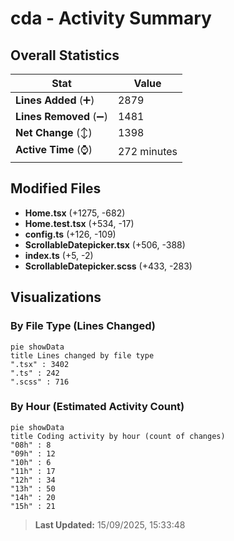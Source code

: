 # cda - Activity Summary 

## Overall Statistics

| Stat                   | Value                                                             |
| ---------------------- | ----------------------------------------------------------------- |
| **Lines Added** (➕)   | 2879                                          |
| **Lines Removed** (➖) | 1481                                        |
| **Net Change** (↕)    | 1398                |
| **Active Time** (⌚)   | 272 minutes |


## Modified Files
- **Home.tsx** (+1275, -682)
- **Home.test.tsx** (+534, -17)
- **config.ts** (+126, -109)
- **ScrollableDatepicker.tsx** (+506, -388)
- **index.ts** (+5, -2)
- **ScrollableDatepicker.scss** (+433, -283)

## Visualizations

### By File Type (Lines Changed)

```mermaid
pie showData
title Lines changed by file type
".tsx" : 3402
".ts" : 242
".scss" : 716
```

### By Hour (Estimated Activity Count)

```mermaid
pie showData
title Coding activity by hour (count of changes)
"08h" : 8
"09h" : 12
"10h" : 6
"11h" : 17
"12h" : 34
"13h" : 50
"14h" : 20
"15h" : 21
```


> **Last Updated:** 15/09/2025, 15:33:48